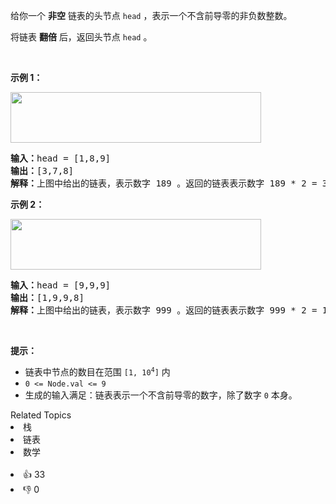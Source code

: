 <p>给你一个 <strong>非空</strong> 链表的头节点 <code>head</code> ，表示一个不含前导零的非负数整数。</p>

<p>将链表 <strong>翻倍</strong> 后，返回头节点<em> </em><code>head</code><em> </em>。</p>

<p>&nbsp;</p>

<p><strong class="example">示例 1：</strong></p> 
<img alt="" src="https://assets.leetcode.com/uploads/2023/05/28/example.png" style="width: 401px; height: 81px;" /> 
<pre>
<strong>输入：</strong>head = [1,8,9]
<strong>输出：</strong>[3,7,8]
<strong>解释：</strong>上图中给出的链表，表示数字 189 。返回的链表表示数字 189 * 2 = 378 。</pre>

<p><strong class="example">示例 2：</strong></p> 
<img alt="" src="https://assets.leetcode.com/uploads/2023/05/28/example2.png" style="width: 401px; height: 81px;" /> 
<pre>
<strong>输入：</strong>head = [9,9,9]
<strong>输出：</strong>[1,9,9,8]
<strong>解释：</strong>上图中给出的链表，表示数字 999 。返回的链表表示数字 999 * 2 = 1998 。
</pre>

<p>&nbsp;</p>

<p><strong>提示：</strong></p>

<ul> 
 <li>链表中节点的数目在范围 <code>[1, 10<sup>4</sup>]</code> 内</li> 
 <li><font face="monospace"><code>0 &lt;= Node.val &lt;= 9</code></font></li> 
 <li>生成的输入满足：链表表示一个不含前导零的数字，除了数字 <code>0</code> 本身。</li> 
</ul>

<div><div>Related Topics</div><div><li>栈</li><li>链表</li><li>数学</li></div></div><br><div><li>👍 33</li><li>👎 0</li></div>